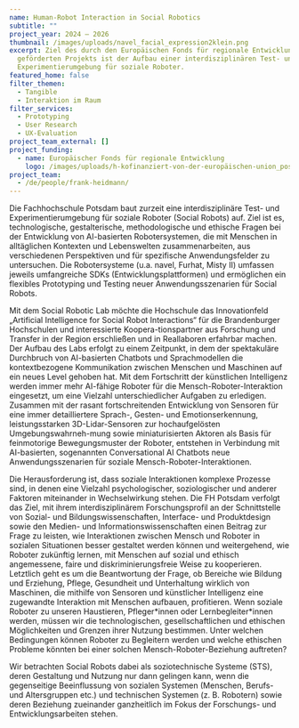 ```yaml
---
name: Human-Robot Interaction in Social Robotics
subtitle: ""
project_year: 2024 – 2026
thumbnail: /images/uploads/navel_facial_expression2klein.png
excerpt: Ziel des durch den Europäischen Fonds für regionale Entwicklung
  geförderten Projekts ist der Aufbau einer interdisziplinären Test- und
  Experimentierumgebung für soziale Roboter.
featured_home: false
filter_themen:
  - Tangible
  - Interaktion im Raum
filter_services:
  - Prototyping
  - User Research
  - UX-Evaluation
project_team_external: []
project_funding:
  - name: Europäischer Fonds für regionale Entwicklung
    logo: /images/uploads/h-kofinanziert-von-der-europäischen-union_pos.png
project_team:
  - /de/people/frank-heidmann/
---
```

Die Fachhochschule Potsdam baut zurzeit eine interdisziplinäre Test- und Experimentierumgebung für soziale Roboter (Social Robots) auf. Ziel ist es, technologische, gestalterische, methodologische und ethische Fragen bei der Entwicklung von AI-basierten Robotersystemen, die mit Menschen in alltäglichen Kontexten und Lebenswelten zusammenarbeiten, aus verschiedenen Perspektiven und für spezifische Anwendungsfelder zu untersuchen. Die Robotersysteme (u.a. navel, Furhat, Misty II) umfassen jeweils umfangreiche SDKs (Entwicklungsplattformen) und ermöglichen ein flexibles Prototyping und Testing neuer Anwendungsszenarien für Social Robots.

Mit dem Social Robotic Lab möchte die Hochschule das Innovationfeld „Artificial Intelligence for Social Robot Interactions“ für die Brandenburger Hochschulen und interessierte Koopera-tionspartner aus Forschung und Transfer in der Region erschließen und in Reallaboren erfahrbar machen. Der Aufbau des Labs erfolgt zu einem Zeitpunkt, in dem der spektakuläre Durchbruch von AI-basierten Chatbots und Sprachmodellen die kontextbezogene Kommunikation zwischen Menschen und Maschinen auf ein neues Level gehoben hat. Mit dem Fortschritt der künstlichen Intelligenz werden immer mehr AI-fähige Roboter für die Mensch-Roboter-Interaktion eingesetzt, um eine Vielzahl unterschiedlicher Aufgaben zu erledigen. Zusammen mit der rasant fortschreitenden Entwicklung von Sensoren für eine immer detailliertere Sprach-, Gesten- und Emotionserkennung, leistungsstarken 3D-Lidar-Sensoren zur hochaufgelösten Umgebungswahrneh-mung sowie miniaturisierten Aktoren als Basis für feinmotorige Bewegungsmuster der Roboter, entstehen in Verbindung mit AI-basierten, sogenannten Conversational AI Chatbots neue Anwendungsszenarien für soziale Mensch-Roboter-Interaktionen.

Die Herausforderung ist, dass soziale Interaktionen komplexe Prozesse sind, in denen eine Vielzahl psychologischer, soziologischer und anderer Faktoren miteinander in Wechselwirkung stehen. Die FH Potsdam verfolgt das Ziel, mit ihrem interdisziplinärem Forschungsprofil an der Schnittstelle von Sozial- und Bildungswissenschaften, Interface- und Produktdesign sowie den Medien- und Informationswissenschaften einen Beitrag zur Frage zu leisten, wie Interaktionen zwischen Mensch und Roboter in sozialen Situationen besser gestaltet werden können und weitergehend, wie Roboter zukünftig lernen, mit Menschen auf sozial und ethisch angemessene, faire und diskriminierungsfreie Weise zu kooperieren. Letztlich geht es um die Beantwortung der Frage, ob Bereiche wie Bildung und Erziehung, Pflege, Gesundheit und Unterhaltung wirklich von Maschinen, die mithilfe von Sensoren und künstlicher Intelligenz eine zugewandte Interaktion mit Menschen aufbauen, profitieren. Wenn soziale Roboter zu unseren Haustieren, Pfleger\*innen oder Lernbegleiter\*innen werden, müssen wir die technologischen, gesellschaftlichen und ethischen Möglichkeiten und Grenzen ihrer Nutzung bestimmen. Unter welchen Bedingungen können Roboter zu Begleitern werden und welche ethischen Probleme könnten bei einer solchen Mensch-Roboter-Beziehung auftreten?

Wir betrachten Social Robots dabei als soziotechnische Systeme (STS), deren Gestaltung und Nutzung nur dann gelingen kann, wenn die gegenseitige Beeinflussung von sozialen Systemen (Menschen, Berufs- und Altersgruppen etc.) und technischen Systemen (z. B. Robotern) sowie deren Beziehung zueinander ganzheitlich im Fokus der Forschungs- und Entwicklungsarbeiten stehen.
